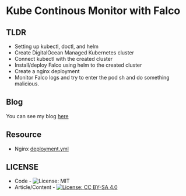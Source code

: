 # Kube Continous Monitor with Falco

## TLDR

* Setting up kubectl, doctl, and helm
* Create DigitalOcean Managed Kubernetes cluster
* Connect kubectl with the created cluster
* Install/deploy Falco using helm to the created cluster
* Create a nginx deployment
* Monitor Falco logs and try to enter the pod sh and do something malicious.

## Blog

You can see my blog [here](https://dev.to/berviantoleo/monitor-digitalocean-managed-kubernetes-cluster-with-falco-2cbn)

## Resource

* Nginx [deployment.yml](resources/nginx/deployment.yml)

## LICENSE

* Code - ![License: MIT](https://img.shields.io/badge/License-MIT-red.svg)
* Article/Content - [![License: CC BY-SA 4.0](https://licensebuttons.net/l/by-sa/4.0/80x15.png)](https://creativecommons.org/licenses/by-sa/4.0/)